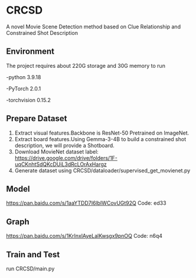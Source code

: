# CRCSD
A novel Movie Scene Detection method based on Clue Relationship and Constrained Shot Description
## Environment
The project requires about 220G storage and 30G memory to run  

   -python 3.9.18  

   -PyTorch 2.0.1  

   -torchvision 0.15.2  
  
## Prepare Dataset
1. Extract visual features.Backbone is ResNet-50 Pretrained on ImageNet.
2. Extract board features.Using Gemma-3-4B to build a constrained shot description, we will provide a Shotboard.  
3. Download MovieNet dataset label: https://drive.google.com/drive/folders/1F-uqCKnhtSdQKcDUiL3dRcLOrAxHargz  
4. Generate dataset using CRCSD/dataloader/supervised_get_movienet.py
## Model
https://pan.baidu.com/s/1aaYTDD7I6lbIWCovUGt92Q Code: ed33
## Graph
https://pan.baidu.com/s/1KrInxlAyeLalKwsgx9pnOQ Code: n6q4
## Train and Test
run CRCSD/main.py
